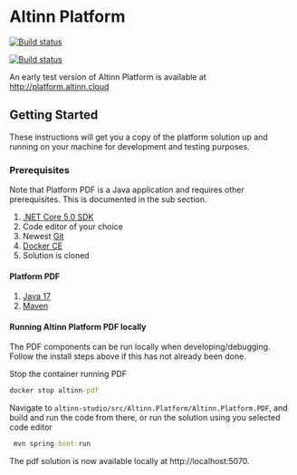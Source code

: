 # Altinn Platform

[![Build status](https://dev.azure.com/brreg/altinn-studio/_apis/build/status/altinn-platform/altinn-register-master)](https://dev.azure.com/brreg/altinn-studio/_build/latest?definitionId=35)

[![Build status](https://dev.azure.com/brreg/altinn-studio/_apis/build/status/altinn-platform/altinn-storage-master)](https://dev.azure.com/brreg/altinn-studio/_build/latest?definitionId=30)


An early test version of Altinn Platform is available at http://platform.altinn.cloud

## Getting Started

These instructions will get you a copy of the platform solution up and running on your machine for development and testing purposes.

### Prerequisites

Note that Platform PDF is a Java application and requires other prerequisites.
This is documented in the sub section.

1. [.NET Core 5.0 SDK](https://dotnet.microsoft.com/download/dotnet/5.0)
2. Code editor of your choice
3. Newest [Git](https://git-scm.com/downloads)
4. [Docker CE](https://www.docker.com/get-docker)
5. Solution is cloned

#### Platform PDF
1. [Java 17](https://jdk.java.net/17/)
2. [Maven](https://maven.apache.org/download.cgi)


#### Running Altinn Platform PDF locally

The PDF components can be run locally when developing/debugging. Follow the install steps above if this has not already been done.

Stop the container running PDF

```cmd
docker stop altinn-pdf
```

Navigate to `altinn-studio/src/Altinn.Platform/Altinn.Platform.PDF`, and build and run the code from there, or run the solution using you selected code editor

```cmd
 mvn spring-boot:run
```

The pdf solution is now available locally at http://localhost:5070.
